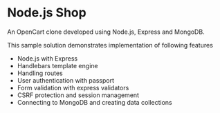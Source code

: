 # Node.js Shop
An OpenCart clone developed using Node.js, Express and MongoDB.

This sample solution demonstrates implementation of following features
* Node.js with Express
* Handlebars template engine
* Handling routes
* User authentication with passport
* Form validation with express validators
* CSRF protection and session management
* Connecting to MongoDB and creating data collections

